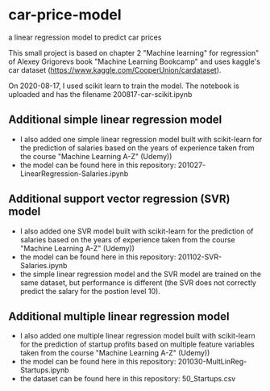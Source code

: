 # car-price-model
a linear regression model to predict car prices

This small project is based on chapter 2 "Machine learning" for regression" of Alexey Grigorevs book "Machine Learning Bookcamp" and uses kaggle's car dataset (https://www.kaggle.com/CooperUnion/cardataset).

On 2020-08-17, I used scikit learn to train the model. The notebook is uploaded and has the filename 200817-car-scikit.ipynb

## Additional simple linear regression model

- I also added one simple linear regression model built with scikit-learn for the prediction of salaries based on the years of experience taken from the course "Machine Learning A-Z" (Udemy))
- the model can be found here in this repository: 201027-LinearRegression-Salaries.ipynb

## Additional support vector regression (SVR) model

- I also added one SVR model built with scikit-learn for the prediction of salaries based on the years of experience taken from the course "Machine Learning A-Z" (Udemy))
- the model can be found here in this repository: 201102-SVR-Salaries.ipynb
- the simple linear regression model and the SVR model are trained on the same dataset, but performance is different (the SVR does not correctly predict the salary for the postion level 10). 


## Additional multiple linear regression model

- I also added one multiple linear regression model built with scikit-learn for the prediction of startup profits based on multiple feature variables taken from the course "Machine Learning A-Z" (Udemy))
- the model can be found here in this repository: 201030-MultLinReg-Startups.ipynb
- the dataset can be found here in this repository: 50_Startups.csv



